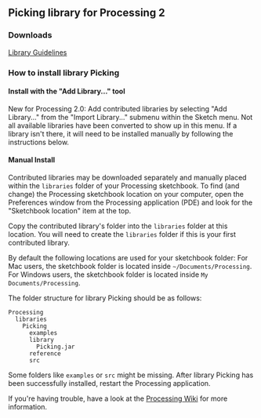 ## Picking library for Processing 2

### Downloads

[Library Guidelines](http://n.clavaud.free.fr/processing/library/picking/)

### How to install library Picking

#### Install with the "Add Library..." tool

New for Processing 2.0: Add contributed libraries by selecting "Add Library..." 
from the "Import Library..." submenu within the Sketch menu. Not all available 
libraries have been converted to show up in this menu. If a library isn't there,
it will need to be installed manually by following the instructions below.

#### Manual Install

Contributed libraries may be downloaded separately and manually placed within 
the `libraries` folder of your Processing sketchbook. To find (and change) the 
Processing sketchbook location on your computer, open the Preferences window 
from the Processing application (PDE) and look for the "Sketchbook location" 
item at the top.

Copy the contributed library's folder into the `libraries` folder at this 
location. You will need to create the `libraries` folder if this is your first 
contributed library.

By default the following locations are used for your sketchbook folder: 
  For Mac users, the sketchbook folder is located inside `~/Documents/Processing`. 
  For Windows users, the sketchbook folder is located inside 
    `My Documents/Processing`.

The folder structure for library Picking should be as follows:

    Processing
      libraries
        Picking
          examples
          library
            Picking.jar
          reference
          src

Some folders like `examples` or `src` might be missing. After library 
Picking has been successfully installed, restart the Processing 
application.

If you're having trouble, have a look at the [Processing Wiki](http://wiki.processing.org/w/How_to_Install_a_Contributed_Library) for more 
information.
